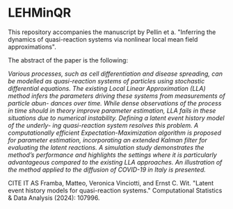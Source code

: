 # LEHMinQR
This repository accompanies the manuscript by Pellin et a. "Inferring the dynamics of quasi-reaction systems via nonlinear local mean field approximations".

The abstract of the paper is the following:

_Various processes, such as cell differentiation and disease spreading, can be
modelled as quasi-reaction systems of particles using stochastic differential
equations. The existing Local Linear Approximation (LLA) method infers
the parameters driving these systems from measurements of particle abun-
dances over time. While dense observations of the process in time should in
theory improve parameter estimation, LLA fails in these situations due to
numerical instability. Defining a latent event history model of the underly-
ing quasi-reaction system resolves this problem. A computationally efficient
Expectation-Maximization algorithm is proposed for parameter estimation,
incorporating an extended Kalman filter for evaluating the latent reactions.
A simulation study demonstrates the method’s performance and highlights
the settings where it is particularly advantageous compared to the existing
LLA approaches. An illustration of the method applied to the diffusion of
COVID-19 in Italy is presented._

CITE IT AS
Framba, Matteo, Veronica Vinciotti, and Ernst C. Wit. "Latent event history models for quasi-reaction systems." Computational Statistics & Data Analysis (2024): 107996.

